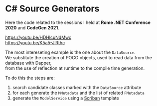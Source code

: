 # C# Source Generators

Here the code related to the sessions I held at **Rome .NET Conference 2020** and **CodeGen 2021**.  

https://youtu.be/HDHlcuNdMwc   
https://youtu.be/K5a5-JlRthc

The most intereseting example is the one about the `DataSource`.  
We substitute the creation of POCO objects, used to read data from the database with Dapper,  
from the use of reflection at runtime to the compile time generation.

To do this the steps are: 
1. search candidate classes marked with the `DataSource` attribute
2. for each generate the `MMetadata` and the list of related `FMetadata`
3. generate the `ModelService` using a [Scriban](https://github.com/scriban/scriban) template
